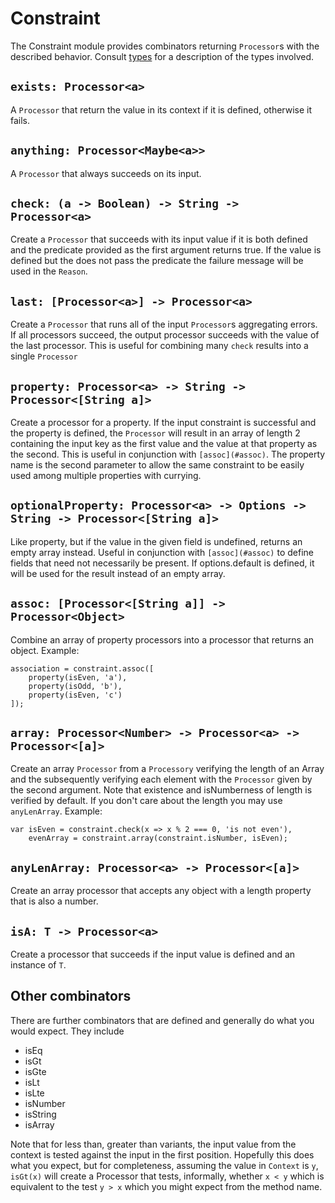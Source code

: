 # Constraint

The Constraint module provides combinators returning `Processor`s with the described behavior.
Consult [types](./types.md) for a description of the types involved.

## `exists: Processor<a>`
A `Processor` that return the value in its context if it is defined, otherwise it fails.

## `anything: Processor<Maybe<a>>`
A `Processor` that always succeeds on its input.

## `check: (a -> Boolean) -> String -> Processor<a>`
Create a `Processor` that succeeds with its input value if it is both defined and the predicate provided as the first argument returns true.
If the value is defined but the does not pass the predicate the failure message will be used in the `Reason`.

## `last: [Processor<a>] -> Processor<a>`
Create a `Processor` that runs all of the input `Processor`s aggregating errors.
If all processors succeed, the output processor succeeds with the value of the last processor.
This is useful for combining many `check` results into a single `Processor`

## `property: Processor<a> -> String -> Processor<[String a]>`
Create a processor for a property.
If the input constraint is successful and the property is defined, the `Processor` will result in an array of length 2 containing the input key as the first value and the value at that property as the second.
This is useful in conjunction with `[assoc](#assoc)`.
The property name is the second parameter to allow the same constraint to be easily used among multiple properties with currying.

## `optionalProperty: Processor<a> -> Options -> String -> Processor<[String a]>`
Like property, but if the value in the given field is undefined, returns an empty array instead.
Useful in conjunction with `[assoc](#assoc)` to define fields that need not necessarily be present.
If options.default is defined, it will be used for the result instead of an empty array.

## `assoc: [Processor<[String a]] -> Processor<Object>`
Combine an array of property processors into a processor that returns an object. Example:

    association = constraint.assoc([
        property(isEven, 'a'),
        property(isOdd, 'b'),
        property(isEven, 'c')
    ]);

## `array: Processor<Number> -> Processor<a> -> Processor<[a]>`
Create an array `Processor` from a `Processory` verifying the length of an Array and the subsequently verifying each element with the `Processor` given by the second argument. Note that existence and isNumberness of length is verified by default. If you don't care about the length you may use `anyLenArray`. Example:

    var isEven = constraint.check(x => x % 2 === 0, 'is not even'),
        evenArray = constraint.array(constraint.isNumber, isEven);

## `anyLenArray: Processor<a> -> Processor<[a]>`
Create an array processor that accepts any object with a length property that is also a number.

## `isA: T -> Processor<a>`
Create a processor that succeeds if the input value is defined and an instance of `T`.

## Other combinators
There are further combinators that are defined and generally do what you would expect. They include

* isEq
* isGt
* isGte
* isLt
* isLte
* isNumber
* isString
* isArray

Note that for less than, greater than variants, the input value from the context is tested against the input in the first position.
Hopefully this does what you expect, but for completeness, assuming the value in `Context` is `y`, `isGt(x)` will create a Processor that tests, informally, whether `x < y` which is equivalent to the test `y > x` which you might expect from the method name.
